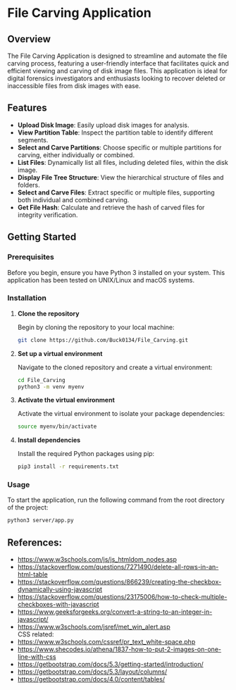 # File Carving Application

## Overview

The File Carving Application is designed to streamline and automate the file carving process, featuring a user-friendly interface that facilitates quick and efficient viewing and carving of disk image files. This application is ideal for digital forensics investigators and enthusiasts looking to recover deleted or inaccessible files from disk images with ease.

## Features

- **Upload Disk Image**: Easily upload disk images for analysis.
- **View Partition Table**: Inspect the partition table to identify different segments.
- **Select and Carve Partitions**: Choose specific or multiple partitions for carving, either individually or combined.
- **List Files**: Dynamically list all files, including deleted files, within the disk image.
- **Display File Tree Structure**: View the hierarchical structure of files and folders.
- **Select and Carve Files**: Extract specific or multiple files, supporting both individual and combined carving.
- **Get File Hash**: Calculate and retrieve the hash of carved files for integrity verification.

## Getting Started

### Prerequisites

Before you begin, ensure you have Python 3 installed on your system. This application has been tested on UNIX/Linux and macOS systems.

### Installation

1. **Clone the repository**

    Begin by cloning the repository to your local machine:

    ```sh
    git clone https://github.com/Buck0134/File_Carving.git
    ```

2. **Set up a virtual environment**

    Navigate to the cloned repository and create a virtual environment:

    ```sh
    cd File_Carving
    python3 -m venv myenv
    ```

3. **Activate the virtual environment**

    Activate the virtual environment to isolate your package dependencies:

    ```sh
    source myenv/bin/activate
    ```

4. **Install dependencies**

    Install the required Python packages using pip:

    ```sh
    pip3 install -r requirements.txt
    ```

### Usage

To start the application, run the following command from the root directory of the project:

```sh
python3 server/app.py
```

## References:
- https://www.w3schools.com/js/js_htmldom_nodes.asp
- https://stackoverflow.com/questions/7271490/delete-all-rows-in-an-html-table
- https://stackoverflow.com/questions/866239/creating-the-checkbox-dynamically-using-javascript
- https://stackoverflow.com/questions/23175006/how-to-check-multiple-checkboxes-with-javascript
- https://www.geeksforgeeks.org/convert-a-string-to-an-integer-in-javascript/
- https://www.w3schools.com/jsref/met_win_alert.asp </br>
CSS related:
- https://www.w3schools.com/cssref/pr_text_white-space.php
- https://www.shecodes.io/athena/1837-how-to-put-2-images-on-one-line-with-css
- https://getbootstrap.com/docs/5.3/getting-started/introduction/
- https://getbootstrap.com/docs/5.3/layout/columns/
- https://getbootstrap.com/docs/4.0/content/tables/




